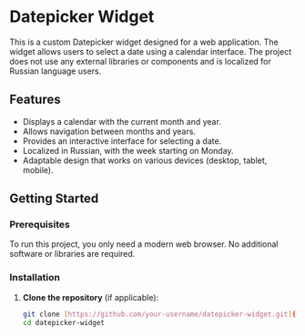 # Datepicker Widget

This is a custom Datepicker widget designed for a web application. The widget allows users to select a date using a calendar interface. The project does not use any external libraries or components and is localized for Russian language users.

## Features

- Displays a calendar with the current month and year.
- Allows navigation between months and years.
- Provides an interactive interface for selecting a date.
- Localized in Russian, with the week starting on Monday.
- Adaptable design that works on various devices (desktop, tablet, mobile).

## Getting Started

### Prerequisites

To run this project, you only need a modern web browser. No additional software or libraries are required.

### Installation

1. **Clone the repository** (if applicable):
   ```sh
   git clone [https://github.com/your-username/datepicker-widget.git](https://github.com/ynroh/web_rgr)
   cd datepicker-widget
